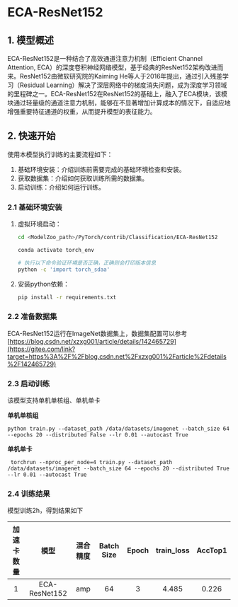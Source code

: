 # ECA-ResNet152

## 1. 模型概述

 ECA-ResNet152是一种结合了高效通道注意力机制（Efficient Channel Attention, ECA）的深度卷积神经网络模型，基于经典的ResNet152架构改进而来。ResNet152由微软研究院的Kaiming He等人于2016年提出，通过引入残差学习（Residual Learning）解决了深层网络中的梯度消失问题，成为深度学习领域的里程碑之一。ECA-ResNet152在ResNet152的基础上，融入了ECA模块，该模块通过轻量级的通道注意力机制，能够在不显著增加计算成本的情况下，自适应地增强重要特征通道的权重，从而提升模型的表征能力。

## 2. 快速开始

使用本模型执行训练的主要流程如下：

1. 基础环境安装：介绍训练前需要完成的基础环境检查和安装。
2. 获取数据集：介绍如何获取训练所需的数据集。
3. 启动训练：介绍如何运行训练。

### 2.1 基础环境安装

1. 虚拟环境启动：

    ```bash
    cd <ModelZoo_path>/PyTorch/contrib/Classification/ECA-ResNet152
    
    conda activate torch_env
    
    # 执行以下命令验证环境是否正确，正确则会打印版本信息
    python -c 'import torch_sdaa'
    ```

2. 安装python依赖：

    ```bash
    pip install -r requirements.txt
    ```

### 2.2 准备数据集

ECA-ResNet152运行在ImageNet数据集上，数据集配置可以参考[https://blog.csdn.net/xzxg001/article/details/142465729](https://gitee.com/link?target=https%3A%2F%2Fblog.csdn.net%2Fxzxg001%2Farticle%2Fdetails%2F142465729) 

### 2.3 启动训练

该模型支持单机单核组、单机单卡 

**单机单核组**

```
python train.py --dataset_path /data/datasets/imagenet --batch_size 64 --epochs 20 --distributed False --lr 0.01 --autocast True
```

**单机单卡**

```
 torchrun --nproc_per_node=4 train.py --dataset_path /data/datasets/imagenet --batch_size 64 --epochs 20 --distributed True --lr 0.01 --autocast True
```

### 2.4 训练结果

 模型训练2h，得到结果如下 

| 加速卡数量 |     模型      | 混合精度 | Batch Size | Epoch | train_loss | AccTop1 |
| :--------: | :-----------: | :------: | :--------: | :---: | :--------: | :-----: |
|     1      | ECA-ResNet152 |   amp    |     64     |   3   |   4.485    |  0.226  |

